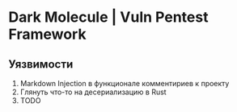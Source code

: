 # Dark Molecule | Vuln Pentest Framework

## Уязвимости

1. Markdown Injection в функционале комментириев к проекту
2. Глянуть что-то на десериализацию в Rust
3. TODO
